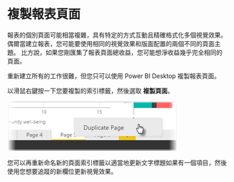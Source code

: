 <properties
   pageTitle="複製報表頁面"
   description="節省時間與類似的報表頁面配置"
   services="powerbi"
   documentationCenter=""
   authors="davidiseminger"
   manager="mblythe"
   backup=""
   editor=""
   tags=""
   qualityFocus="no"
   qualityDate=""
   featuredVideoId="UOKbxTXZrWw"
   featuredVideoThumb=""
   courseDuration="2m"/>

<tags
   ms.service="powerbi"
   ms.devlang="NA"
   ms.topic="get-started-article"
   ms.tgt_pltfrm="NA"
   ms.workload="powerbi"
   ms.date="09/29/2016"
   ms.author="davidi"/>

# 複製報表頁面

報表的個別頁面可能相當複雜，具有特定的方式互動且精確格式化多個視覺效果。 偶爾當建立報表，您可能要使用相同的視覺效果和版面配置的兩個不同的頁面主題。 比方說，如果您剛匯集了報表頁面總收益，您可能想淨收益幾乎完全相同的頁面。

重新建立所有的工作很難，但您只可以使用 Power BI Desktop 複製報表頁面。

以滑鼠右鍵按一下您要複製的索引標籤，然後選取 **複製頁面**。

![](media/powerbi-learning-3-11b-duplicate-page/3-11b_1.png)

您可以再重新命名新的頁面索引標籤以適當地更新文字標題如果有一個項目，然後使用您想要追蹤的新欄位更新視覺效果。
